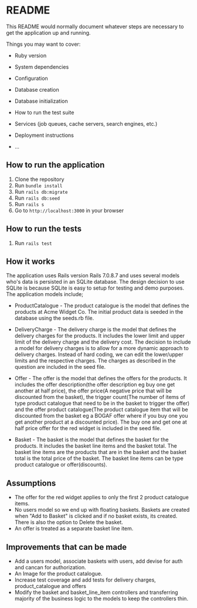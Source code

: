 # README

This README would normally document whatever steps are necessary to get the
application up and running.

Things you may want to cover:

* Ruby version

* System dependencies

* Configuration

* Database creation

* Database initialization

* How to run the test suite

* Services (job queues, cache servers, search engines, etc.)

* Deployment instructions

* ...

## How to run the application

1. Clone the repository
2. Run `bundle install`
3. Run `rails db:migrate`
4. Run `rails db:seed`
5. Run `rails s`
6. Go to `http://localhost:3000` in your browser

## How to run the tests

1. Run `rails test`





## How it works

 The application uses Rails version Rails 7.0.8.7 and uses several models who's data is persisted in an SQLite database. The design decision to use SQLite is because SQLite is easy to setup for testing and demo purposes. The application models include;

  - ProductCatalogue - The product catalogue is the model that defines the products at Acme Widget Co. The initial product data is seeded in the database using the seeds.rb file.

  - DeliveryCharge - The delivery charge is the model that defines the delivery charges for the products. It includes the lower limit and upper limit of the delivery charge and the delivery cost. The decision to include a model for delivery charges is to allow for a more dynamic approach to delivery charges. Instead of hard coding, we can edit the lower/upper limits and the respective charges. The charges as described in the question are included in the seed file.

  - Offer - The offer is the model that defines the offers for the products. It includes the offer description(the offer description eg buy one get another at half price), the offer price(A negative price that will be discounted from the basket), the trigger count(The number of items of type product catalogue that need to be in the basket to trigger the offer) and the offer product catalogue(The product catalogue item that will be discounted from the basket eg a BOGAF offer where if you buy one you get another product at a discounted price). The buy one and get one at half price offer for the red widget is included in the seed file.
 
  - Basket - The basket is the model that defines the basket for the products. It includes the basket line items and the basket total. The basket line items are the products that are in the basket and the basket total is the total price of the basket. The basket line items can be type product catalogue or offer(discounts).



## Assumptions

 - The offer for the red widget applies to only the first 2 product catalogue items.
 - No users model so we end up with floating baskets. Baskets are created when "Add to Basket" is clicked and if no basket exists, its created. There is also the option to Delete the basket.
 - An offer is treated as a separate basket line item.

 ## Improvements that can be made

 - Add a users model, associate baskets with users, add devise for auth and cancan for authorization.
 - An Image for the product catalogue.
 - Increase test coverage and add tests for delivery charges, product_catalogue and offers
 - Modify the basket and basket_line_item controllers and transferring majority of the business logic to the models to keep the controllers thin.